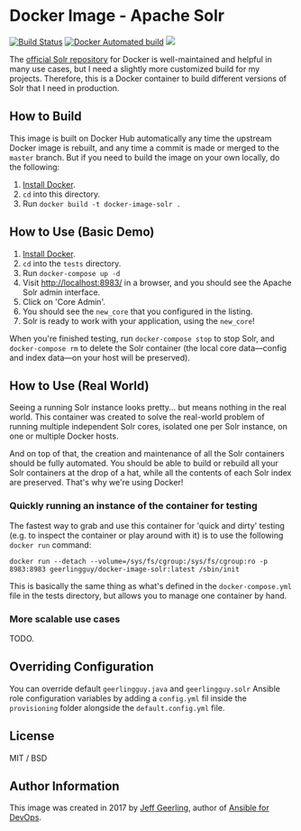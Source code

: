 # Docker Image - Apache Solr

[![Build Status](https://travis-ci.org/geerlingguy/docker-image-solr.svg?branch=master)](https://travis-ci.org/geerlingguy/docker-image-solr) [![Docker Automated build](https://img.shields.io/docker/automated/geerlingguy/docker-image-solr.svg?maxAge=2592000)](https://hub.docker.com/r/geerlingguy/docker-image-solr/) [![](https://images.microbadger.com/badges/image/geerlingguy/docker-image-solr.svg)](https://microbadger.com/images/geerlingguy/docker-image-solr "Get your own image badge on microbadger.com")

The [official Solr repository](https://hub.docker.com/_/solr/) for Docker is well-maintained and helpful in many use cases, but I need a slightly more customized build for my projects. Therefore, this is a Docker container to build different versions of Solr that I need in production.

## How to Build

This image is built on Docker Hub automatically any time the upstream Docker image is rebuilt, and any time a commit is made or merged to the `master` branch. But if you need to build the image on your own locally, do the following:

  1. [Install Docker](https://docs.docker.com/engine/installation/).
  2. `cd` into this directory.
  3. Run `docker build -t docker-image-solr .`

## How to Use (Basic Demo)

  1. [Install Docker](https://docs.docker.com/engine/installation/).
  2. `cd` into the `tests` directory.
  3. Run `docker-compose up -d`
  4. Visit [http://localhost:8983/](http://localhost:8983/) in a browser, and you should see the Apache Solr admin interface.
  5. Click on 'Core Admin'.
  6. You should see the `new_core` that you configured in the listing.
  7. Solr is ready to work with your application, using the `new_core`!

When you're finished testing, run `docker-compose stop` to stop Solr, and `docker-compose rm` to delete the Solr container (the local core data—config and index data—on your host will be preserved).

## How to Use (Real World)

Seeing a running Solr instance looks pretty... but means nothing in the real world. This container was created to solve the real-world problem of running multiple independent Solr cores, isolated one per Solr instance, on one or multiple Docker hosts.

And on top of that, the creation and maintenance of all the Solr containers should be fully automated. You should be able to build or rebuild all your Solr containers at the drop of a hat, while all the contents of each Solr index are preserved. That's why we're using Docker!

### Quickly running an instance of the container for testing

The fastest way to grab and use this container for 'quick and dirty' testing (e.g. to inspect the container or play around with it) is to use the following `docker run` command:

    docker run --detach --volume=/sys/fs/cgroup:/sys/fs/cgroup:ro -p 8983:8983 geerlingguy/docker-image-solr:latest /sbin/init

This is basically the same thing as what's defined in the `docker-compose.yml` file in the tests directory, but allows you to manage one container by hand.

### More scalable use cases

TODO.

## Overriding Configuration

You can override default `geerlingguy.java` and `geerlingguy.solr` Ansible role configuration variables by adding a `config.yml` fil inside the `provisioning` folder alongside the `default.config.yml` file.

## License

MIT / BSD

## Author Information

This image was created in 2017 by [Jeff Geerling](https://www.jeffgeerling.com/), author of [Ansible for DevOps](https://www.ansiblefordevops.com/).
